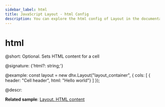```yaml
---
sidebar_label: html
title: JavaScript Layout - html Config 
description: You can explore the html config of Layout in the documentation of the DHTMLX JavaScript UI library. Browse developer guides and API reference, try out code examples and live demos, and download a free 30-day evaluation version of DHTMLX Suite.
---
```


# html

@short: Optional. Sets HTML content for a cell

@signature: {'html?: string;'}

@example:
const layout = new dhx.Layout("layout_container", {
    cols: [
        { header: "Cell header", html: "Hello world"}
    ]
});

@descr:

**Related sample**: [Layout. HTML content](https://snippet.dhtmlx.com/6x76kgyq)

[comment]: # (@related: layout/initialization.md#initialize-layout layout/cell_configuration.md#html-content)
